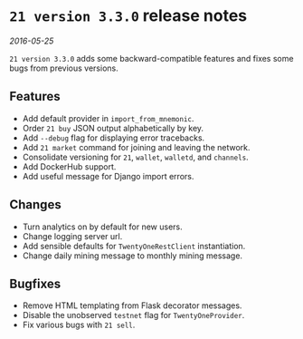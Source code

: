# `21 version 3.3.0` release notes

*2016-05-25*

`21 version 3.3.0` adds some backward-compatible features and fixes some bugs from previous versions.

## Features
- Add default provider in `import_from_mnemonic`.
- Order `21 buy` JSON output alphabetically by key.
- Add `--debug` flag for displaying error tracebacks.
- Add `21 market` command for joining and leaving the network.
- Consolidate versioning for `21`, `wallet`, `walletd`, and `channels`.
- Add DockerHub support.
- Add useful message for Django import errors.

## Changes
- Turn analytics on by default for new users.
- Change logging server url.
- Add sensible defaults for `TwentyOneRestClient` instantiation.
- Change daily mining message to monthly mining message.

## Bugfixes
- Remove HTML templating from Flask decorator messages.
- Disable the unobserved `testnet` flag for `TwentyOneProvider`.
- Fix various bugs with `21 sell`.
